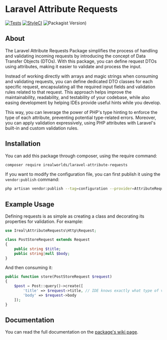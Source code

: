 # Laravel Attribute Requests
[![Tests](https://github.com/iRealWorlds/laravel-attribute-requests/actions/workflows/run_tests.yml/badge.svg)](https://github.com/iRealWorlds/laravel-attribute-requests/actions/workflows/run_tests.yml)
[![StyleCI](https://github.styleci.io/repos/660163282/shield?branch=master&style=plastic)](https://github.styleci.io/repos/660163282?branch=master&style=plastic)
![Packagist Version)](https://img.shields.io/packagist/v/irealworlds/laravel-attribute-requests)

## About
The Laravel Attribute Requests Package simplifies the process of handling and validating incoming requests by introducing the concept of Data Transfer Objects (DTOs). With this package, you can define request DTOs using attributes, making it easier to validate and process the input.

Instead of working directly with arrays and magic strings when consuming and validating requests, you can define dedicated DTO classes for each specific request, encapsulating all the required input fields and validation rules related to that request. This approach helps improve the maintainability, readability, and testability of your codebase, while also easing development by helping IDEs provide useful hints while you develop.

This way, you can leverage the power of PHP's type hinting to enforce the type of each attribute, preventing potential type-related errors.
Moreover, you can apply validation expressively, using PHP attributes with Laravel's built-in and custom validation rules.

## Installation
You can add this package through composer, using the require command:
```sh
composer require irealworlds/laravel-attribute-requests
```

If you want to modify the configuration file, you can first publish it using the `vendor:publish` command:
```sh
php artisan vendor:publish --tag=configuration --provider=AttributeRequestServiceProvider
```

## Example Usage
Defining requests is as simple as creating a class and decorating its properties for validation.
For example:
```php
use Ireal\AttributeRequests\Http\Request;

class PostStoreRequest extends Request
{
    public string $title;
    public string|null $body;
}
```
And then consuming it:
```php
public function store(PostStoreRequest $request)
{
    $post = Post::query()->create([
        'title' => $request->title, // IDE knows exactly what type of variable $request->title is here
        'body' => $request->body
    ]);
}
```

## Documentation
You can read the full documentation on the [package's wiki page](https://github.com/iRealWorlds/laravel-attribute-requests/wiki).
